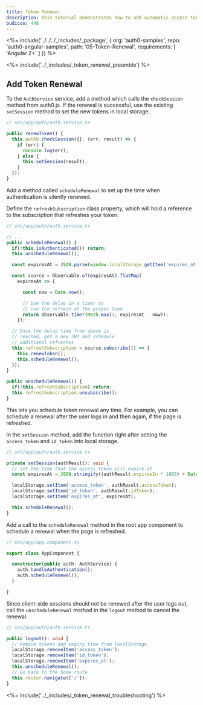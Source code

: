 ```yaml
---
title: Token Renewal
description: This tutorial demonstrates how to add automatic access token renewal to an application with Auth0
budicon: 448
---
```


<%= include('../../../_includes/_package', {
  org: 'auth0-samples',
  repo: 'auth0-angular-samples',
  path: '05-Token-Renewal',
  requirements: [
    'Angular 2+'
  ]
}) %>

<%= include('../_includes/_token_renewal_preamble') %>

## Add Token Renewal

To the `AuthService` service, add a method which calls the `checkSession` method from auth0.js. If the renewal is successful, use the existing `setSession` method to set the new tokens in local storage.

```typescript
// src/app/auth/auth.service.ts

public renewToken() {
  this.auth0.checkSession({}, (err, result) => {
    if (err) {
      console.log(err);
    } else {
      this.setSession(result);
    }
  });
}
```

Add a method called `scheduleRenewal` to set up the time when authentication is silently renewed. 

Define the `refreshSubscription` class property, which will hold a reference to the subscription that refreshes your token.

```ts
// src/app/auth/auth.service.ts

// ...
public scheduleRenewal() {
  if(!this.isAuthenticated()) return;
  this.unscheduleRenewal();

  const expiresAt = JSON.parse(window.localStorage.getItem('expires_at'));

  const source = Observable.of(expiresAt).flatMap(
    expiresAt => {

      const now = Date.now();

      // Use the delay in a timer to
      // run the refresh at the proper time
      return Observable.timer(Math.max(1, expiresAt - now));
    });

  // Once the delay time from above is
  // reached, get a new JWT and schedule
  // additional refreshes
  this.refreshSubscription = source.subscribe(() => {
    this.renewToken();
    this.scheduleRenewal();
  });
}

public unscheduleRenewal() {
  if(!this.refreshSubscription) return;
  this.refreshSubscription.unsubscribe();
}
```

This lets you schedule token renewal any time. For example, you can schedule a renewal after the user logs in and then again, if the page is refreshed. 

In the `setSession` method, add the function right after setting the `access_token` and `id_token` into local storage.

```ts
// src/app/auth/auth.service.ts

private setSession(authResult): void {
  // Set the time that the access token will expire at
  const expiresAt = JSON.stringify((authResult.expiresIn * 1000) + Date.now());

  localStorage.setItem('access_token', authResult.accessToken);
  localStorage.setItem('id_token', authResult.idToken);
  localStorage.setItem('expires_at', expiresAt);

  this.scheduleRenewal();
}
```

Add a call to the `scheduleRenewal` method in the root app component to schedule a renewal when the page is refreshed.

```ts
// src/app/app.component.ts

export class AppComponent {

  constructor(public auth: AuthService) {
    auth.handleAuthentication();
    auth.scheduleRenewal();
  }

}
```

Since client-side sessions should not be renewed after the user logs out, call the `unscheduleRenewal` method in the `logout` method to cancel the renewal.

```ts
// src/app/auth/auth.service.ts

public logout(): void {
  // Remove tokens and expiry time from localStorage
  localStorage.removeItem('access_token');
  localStorage.removeItem('id_token');
  localStorage.removeItem('expires_at');
  this.unscheduleRenewal();
  // Go back to the home route
  this.router.navigate(['/']);
}
```

<%= include('../_includes/_token_renewal_troubleshooting') %>

